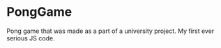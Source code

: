 # PongGame
Pong game that was made as a part of a university project. My first ever serious JS code.
